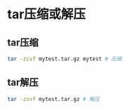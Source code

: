 
# tar压缩或解压

## tar压缩
```Bash
tar -zcvf mytest.tar.gz mytest # 压缩
```

## tar解压
```Bash
tar -zxvf mytest.tar.gz # 解压
```